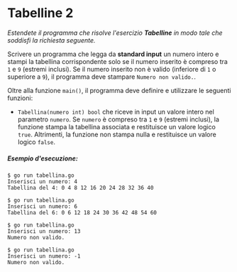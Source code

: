 # Tabelline 2

*Estendete il programma che risolve l'esercizio **Tabelline** in modo tale che soddisfi la richiesta seguente.* 

Scrivere un programma che legga da **standard input** un numero intero e stampi la tabellina corrispondente solo se il numero inserito è compreso tra `1` e `9` (estremi inclusi). Se il numero inserito non è valido (inferiore di `1` o superiore a `9`), il programma deve stampare `Numero non valido.`.

Oltre alla funzione `main()`, il programma deve definire e utilizzare le seguenti funzioni:
* `Tabellina(numero int) bool` che riceve in input un valore intero nel parametro `numero`. Se `numero` è compreso tra `1` e `9` (estremi inclusi), la funzione stampa la tabellina associata e restituisce un valore logico `true`. Altrimenti, la funzione non stampa nulla e restituisce un valore logico `false`.

##### Esempio d'esecuzione:

```text
$ go run tabellina.go
Inserisci un numero: 4 
Tabellina del 4: 0 4 8 12 16 20 24 28 32 36 40

$ go run tabellina.go
Inserisci un numero: 6
Tabellina del 6: 0 6 12 18 24 30 36 42 48 54 60

$ go run tabellina.go
Inserisci un numero: 13
Numero non valido.

$ go run tabellina.go
Inserisci un numero: -1
Numero non valido.
```
